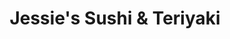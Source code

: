 ---
layout: place
title: "Jessie's Sushi & Teriyaki"
permalink: /washington/yakima/jessie-s-sushi-teriyaki.html
stateAbbr: WA
stateName: Washington
cityName: Yakima
seo:
  name: "Jessie's Sushi & Teriyaki"
  type: Restaurant
  links: https://www.sushiyakima.com/
description: "Looking for sushi in Yakima, Washington? Check out Jessie's Sushi & Teriyaki for a delightful Japanese dining experience. Enjoy a variety of sushi and other ..."
place_id: ChIJvf53jM7XmVQR1t2OEd65_uY
photos:
  - name: >-
      places/ChIJvf53jM7XmVQR1t2OEd65_uY/photos/AeeoHcIFW6g7ocAjZiaGnYYvpVzOzH4CHIYkgVh95XhdZhn1zlviiAs5X3CComOlWmCpiNQTpp8mrmZ3HpaBVDYul5Y31aTBp3UVSItdyu1otgNba4AZGphhLu4eB6bhlEUkKcxqcNUQfLh6tSX5yoIEWUjMiChUqbuDZfjP6ZeTp3mAceWy66pXZRiCoyomPRE7v75yRi2VNaCP2skmA5dsjkCPokeRCYEONJV2tNB15T9IyPppAV7prjmGrJQgVh8vbuRSGqc-sKuv7DaiBxmaqwQWXtXWfeM97kGs45tatVkpX__lHSELR2g5LdOeNIwtifKLbtXR8jFkvSUai8ujkbgH0i6r4Rixp_Ral6sC3vUcq0QpqSzfrR_BK9g5HJh5w5MNF-SEeivEgzCY2xb9KZhi6HU7m-XY_qd9IH7mFEs
    widthPx: 4000
    heightPx: 1868
    authorAttributions:
      - displayName: Emmanuel Sanchez (Manny)
        uri: https://maps.google.com/maps/contrib/112691347494677650406
        photoUri: >-
          https://lh3.googleusercontent.com/a-/ALV-UjViAZlDLGNCcyvMdlUC5c0dcF4zhEKaembnnCCgSvlTDsZD-gtxQA=s100-p-k-no-mo
    flagContentUri: >-
      https://www.google.com/local/imagery/report/?cb_client=maps_api_places.places_api&image_key=!1e10!2sCIHM0ogKEICAgIDdtaa2Bw&hl=en-US
    googleMapsUri: >-
      https://www.google.com/maps/place//data=!3m4!1e2!3m2!1sCIHM0ogKEICAgIDdtaa2Bw!2e10!4m2!3m1!1s0x5499d7ce8c77febd:0xe6feb9de118eddd6
  - name: >-
      places/ChIJvf53jM7XmVQR1t2OEd65_uY/photos/AeeoHcKNTpVxXZRlXasL2P00oeE4qBNubJdiPbfctQqk6cV2_bnz8Xl6yaTKkIUf8XsAi3-EqMhjwlOOfUt-c6CYtQ3J2jStCIpPTSR3ta0DuH7TEt8xXidLqpk_rJe_W9LO0Mpo9dvIWz9h8OWxlBK-53I1HzTkP5Iqa48qp7891lBy8sF61JDNQvhWXwY4CMsSByDABQPXgs9vnG1OwGccyUBABwQ33-_qxSjEMHHRKzZbsMiq8vwHzXA70JKuEQwEp5tUp82k2v4QxghmiQCjeNAxIzPQ9HkR3EupbHwgcWn8-A
    widthPx: 1880
    heightPx: 570
    authorAttributions:
      - displayName: Jessie's Sushi & Teriyaki
        uri: https://maps.google.com/maps/contrib/114239555378974143711
        photoUri: >-
          https://lh3.googleusercontent.com/a-/ALV-UjVZLhFJ5Ft03-e3OHIftr5iuiyStP76fnIjRQ3kHnJtPR2uR6Bg=s100-p-k-no-mo
    flagContentUri: >-
      https://www.google.com/local/imagery/report/?cb_client=maps_api_places.places_api&image_key=!1e10!2sAF1QipN49at_BnYL-_ZQfFvnRnmS8cvGyk3ooybW7ozK&hl=en-US
    googleMapsUri: >-
      https://www.google.com/maps/place//data=!3m4!1e2!3m2!1sAF1QipN49at_BnYL-_ZQfFvnRnmS8cvGyk3ooybW7ozK!2e10!4m2!3m1!1s0x5499d7ce8c77febd:0xe6feb9de118eddd6
  - name: >-
      places/ChIJvf53jM7XmVQR1t2OEd65_uY/photos/AeeoHcL0_FLs_fvzE1j0myhIoyZzIa-S3b2n8Qmm4sEfnyksi0GQdHKhhlegbMYLWfeyvhG-FMJLFG00Z8XURZe_STMDrfjlggIbgs27lVbPyHHW-Z8oOWn0Yy3tZefyglcJN0nZUX-nPWlXOTSBbttcXRAKy8jWMSHOLotJzexgalmo0MFw0Rc966C19uhiwSJcnb8CvKdm4JLUnGXMzenxGIKuU3ErEhTx98_oooFoI_5_oHOPefNeWhpq64glW2TTAFl7G9kiE4hJEDBPDbiv0KM8-J75CF8CUdU4-I_GWtrX3rpRnStLkBcOUdt63lePteKIhiaDc9HI4vm5QuxI8je1qSEJtdgY_ly3cgL5V6AXvm0dFmvWDUBZN70XQ2ZwwdYr9q59_TnP9g23i_M8lFVHkUBcGX0mm1v2i1rpiiPd-vTg
    widthPx: 4000
    heightPx: 3000
    authorAttributions:
      - displayName: Frank Delgadillo
        uri: https://maps.google.com/maps/contrib/103884281625556758620
        photoUri: >-
          https://lh3.googleusercontent.com/a-/ALV-UjXZ6Kzm4J7GF5BkPncYg74MR9AdraPWP0dsYekTFgK4KOKfFdqu=s100-p-k-no-mo
    flagContentUri: >-
      https://www.google.com/local/imagery/report/?cb_client=maps_api_places.places_api&image_key=!1e10!2sCIHM0ogKEICAgMDIt_6tqgE&hl=en-US
    googleMapsUri: >-
      https://www.google.com/maps/place//data=!3m4!1e2!3m2!1sCIHM0ogKEICAgMDIt_6tqgE!2e10!4m2!3m1!1s0x5499d7ce8c77febd:0xe6feb9de118eddd6
  - name: >-
      places/ChIJvf53jM7XmVQR1t2OEd65_uY/photos/AeeoHcJ0KXEfumU1a9zc7Vk-xayZeA1exe2ZR0l_VGal04eWCqkAoTUQl-hgsED4JoUSVVmtvSVLrtb-Y2YdJ4NJsVJD1bVE6h4ePuPoCHWki5gWZw0Yhyc1sK4y44iPiqjO8TrrIIs751t1lBB5Cl-Wl_jYzf0oZvEF4P1m-BF7t-nlt1iR7ZZXWPfsl9CKTJ7PEF7iGiogdJxECJWiJmmnjfEElqf-J2KTvW9FVNuIJcfUXxEsGEnHCXTDjPAzmG3XU7Lr7pKazUpO3snqo3BFGl2sbWM0HDmKyWhN5wCB2xoD3Ia9ley6A3OC5L9bphHyJXxjTt43zIoUjb5yy7b9L15b6ZnAfn8Hh-_7NFWam2ANEggKJMO_16kWOTGViIe4paM-2X_HGaiWl7fV0FRT4W-pCKZwksDjq5qAtiKyBA8MWimf
    widthPx: 4080
    heightPx: 3072
    authorAttributions:
      - displayName: Carlos
        uri: https://maps.google.com/maps/contrib/100522503705185013092
        photoUri: >-
          https://lh3.googleusercontent.com/a-/ALV-UjVbjdo_x3PXTYhI2C7bByH3gBsRXyS_1DBiYyirXuC9iTveSyt9=s100-p-k-no-mo
    flagContentUri: >-
      https://www.google.com/local/imagery/report/?cb_client=maps_api_places.places_api&image_key=!1e10!2sCIHM0ogKEICAgIDLy_HupQE&hl=en-US
    googleMapsUri: >-
      https://www.google.com/maps/place//data=!3m4!1e2!3m2!1sCIHM0ogKEICAgIDLy_HupQE!2e10!4m2!3m1!1s0x5499d7ce8c77febd:0xe6feb9de118eddd6
  - name: >-
      places/ChIJvf53jM7XmVQR1t2OEd65_uY/photos/AeeoHcLH0w7chMgXhMJVQCgYIV8cIlMARk5f4ZsJhFe25DHkg5rdpZkbDADkc2ehef2eqvnV4Ku0dRz2VN6BK8_RMHxgNxthVaMG3qYjh2shkj5enezlETouweWWEr9sfKqz7fCnZuyzQwhVI-lF-nIXDyfq8yr5V9vCfSaIhO7aGgJrUWbIFnJbpC4RbtQlLarPYFV9PKTIv7yk7ld8Mh9Z3TNt9i0LXlkj_HOIIwl1a-O_Ew8-NGd5wFLaiDViQRru2sBDY5tKi7jFRPfY6MHdPhByspmpG6MU6E4HBJu4EQ1fIw
    widthPx: 3000
    heightPx: 4000
    authorAttributions:
      - displayName: Jessie's Sushi & Teriyaki
        uri: https://maps.google.com/maps/contrib/114239555378974143711
        photoUri: >-
          https://lh3.googleusercontent.com/a-/ALV-UjVZLhFJ5Ft03-e3OHIftr5iuiyStP76fnIjRQ3kHnJtPR2uR6Bg=s100-p-k-no-mo
    flagContentUri: >-
      https://www.google.com/local/imagery/report/?cb_client=maps_api_places.places_api&image_key=!1e10!2sAF1QipNmLW3qbkJGiyOd8ewttjea4tAfnFiRPn8a180m&hl=en-US
    googleMapsUri: >-
      https://www.google.com/maps/place//data=!3m4!1e2!3m2!1sAF1QipNmLW3qbkJGiyOd8ewttjea4tAfnFiRPn8a180m!2e10!4m2!3m1!1s0x5499d7ce8c77febd:0xe6feb9de118eddd6
  - name: >-
      places/ChIJvf53jM7XmVQR1t2OEd65_uY/photos/AeeoHcIvNHl_-47X7nXFIXjXPmJQ43p3DmLfY2JULdoPAHTaWWAOZ2c3H8MCf5fNXvUcZuGf97MDxJU5fdAb51Agz82SsJT__ANuvMy1roa_AipD7lqprfL9JYoIEOs-8jlFAQMH6LPJJ9Ri2uSQ5wYeSsd83IOWG1PY4o2h3XEZALcmBHTKLT1k9wd9Csx3C_M51DLVkzY70zMfgkrp_YVT-qthsuU7vznDyERf-RsJ5tGHNKmog_WA38ItMJiCdC-Z3pEDkArYO6g_upkN5ycnIA_rPIGw9fqShKFR3zyeXgBZi1ehg4VZvNwU50QpTsQYBL9fIhI3yV08WIAKLhqcBEhRarCyh_1q07t5bEIctduef9bZfZfDXRWYp0kVWmtkazXd9d9_eGtBnsKWb-uWbHJExa7afbPgH33VT29bfoE
    widthPx: 2184
    heightPx: 4608
    authorAttributions:
      - displayName: Breanne Hickey
        uri: https://maps.google.com/maps/contrib/104802934853253327207
        photoUri: >-
          https://lh3.googleusercontent.com/a/ACg8ocKrSlh6QDtzLwUFuQGDcKL6l7nC-x8ivEV8OsOqkjVEoJXv1A=s100-p-k-no-mo
    flagContentUri: >-
      https://www.google.com/local/imagery/report/?cb_client=maps_api_places.places_api&image_key=!1e10!2sCIHM0ogKEICAgIDHvsjpcA&hl=en-US
    googleMapsUri: >-
      https://www.google.com/maps/place//data=!3m4!1e2!3m2!1sCIHM0ogKEICAgIDHvsjpcA!2e10!4m2!3m1!1s0x5499d7ce8c77febd:0xe6feb9de118eddd6
  - name: >-
      places/ChIJvf53jM7XmVQR1t2OEd65_uY/photos/AeeoHcIa0eQ0X9RCWR3qJs8yOqdB5Pc7f4B3LjvV8SfZ_ETsODrHJwJuFY0EwseTTdWncNSa-210KQ0NXpvEWxLNBAIKaATwyv_hDWCXs4rumbhgCpEEs9wMJT5chR3p0iFfyocJAd71k7r4ohcReAM40vsPKWp_Ql3Qm1fonzExFrHX0ojKTVeay0BrWWdRuN30DTeKA-KM0yr5JxoVXhrzAlWRJ-W_Riy74LLol02ojehkvJX7YXRudqUVsSgCwKaVyjUJ8ltX4crGQOA_Cxo6GTokvmDazNeMNMhNvLD_bLvwVJ5g1CNhUMP2K1zQzqobdySurWUm0pWC5jduyY3b15WkJGOwpqbtu4FSqElW3LU0hyimOYOxBW6taFRkpoU1J3ZirqGAXvj4Db8Nr4_Yby4oNEOYWTovMVehyOpwaHL6h1S2
    widthPx: 2771
    heightPx: 2506
    authorAttributions:
      - displayName: Peter Svensk
        uri: https://maps.google.com/maps/contrib/108273198259694510173
        photoUri: >-
          https://lh3.googleusercontent.com/a-/ALV-UjVeELRfls3teHi_tzmlrSFok-oZY0jjMZdnS2ivnj_NaLp7lC-0wA=s100-p-k-no-mo
    flagContentUri: >-
      https://www.google.com/local/imagery/report/?cb_client=maps_api_places.places_api&image_key=!1e10!2sCIHM0ogKEICAgIC7mqzZqgE&hl=en-US
    googleMapsUri: >-
      https://www.google.com/maps/place//data=!3m4!1e2!3m2!1sCIHM0ogKEICAgIC7mqzZqgE!2e10!4m2!3m1!1s0x5499d7ce8c77febd:0xe6feb9de118eddd6
  - name: >-
      places/ChIJvf53jM7XmVQR1t2OEd65_uY/photos/AeeoHcJ6cWvYN4RRSbJ4KVgCC7Vo5Grke5wxKBw5j8NKRrRra37aLy53nXLeeEZUsBn_EuBOrssIabiuKqBXoPPm7jeOhfvzU5odsxNjxZfJB9Ano_kMdbZUJIrn7THDjJDEqHIYzurQRR6WfEScEEflFt2rFf2JgyxZXs8kAb2OmD7f3182VEOdIMUxCQ4uSn8eBn6u86V6iwY4zVPgo-vwUoS0q6TjUrWiddnHXwLBOLQ1L42-7tvRlWcO7UO6apzTQy0fnwGLt_DfQbNTa3XDPCPxeo07bj3Fd1EMWJfREM-Y_VF2EaMl8LaG0KEEOivFC2K55qtvfdUwA79BrzaNX_jszAsBStcf-vqI_YA-8lODbUi9tiD7CQZzPPGgnMwI-wzCjrcp45QsImjAtUsWxxU0AeNTfwcuVQ6H7qtdrriP1g
    widthPx: 4032
    heightPx: 3024
    authorAttributions:
      - displayName: Andrew Svensk
        uri: https://maps.google.com/maps/contrib/102001834701512020163
        photoUri: >-
          https://lh3.googleusercontent.com/a-/ALV-UjV2E-Kq8NbszlOx1l3G3xQ6aVIKOIGDDLZvLCp-lr5ShWvuTHw=s100-p-k-no-mo
    flagContentUri: >-
      https://www.google.com/local/imagery/report/?cb_client=maps_api_places.places_api&image_key=!1e10!2sCIHM0ogKEICAgIC7mtiRIw&hl=en-US
    googleMapsUri: >-
      https://www.google.com/maps/place//data=!3m4!1e2!3m2!1sCIHM0ogKEICAgIC7mtiRIw!2e10!4m2!3m1!1s0x5499d7ce8c77febd:0xe6feb9de118eddd6
  - name: >-
      places/ChIJvf53jM7XmVQR1t2OEd65_uY/photos/AeeoHcIGmW61OFFG2E_QN9gp71Slr2CL6smgZCnR21R36qv1Iu8F1E5xc-b0U0UxYqkkY43g39bj4pf4lyM39n1Gn9mfxZK6p449PnORDCTrm5pgmn-Po6DNfivnlf7r-BeNTjn6OyJyU7WPuP9efaQD_sUZfkPcqV1ilz94dANbvnXv2p4ee28hOyAl4LyHaY31vfepr-A81nfBl0WCI17D_lMURxu_TSpZiXb6Mow6DNaqghFU_wfaCgGRiz3sjPwHWa6Ubj6gJCsrrS92SpX16ux2Q3wzLALUFo3sJ2viJd_SWw
    widthPx: 3000
    heightPx: 4000
    authorAttributions:
      - displayName: Jessie's Sushi & Teriyaki
        uri: https://maps.google.com/maps/contrib/114239555378974143711
        photoUri: >-
          https://lh3.googleusercontent.com/a-/ALV-UjVZLhFJ5Ft03-e3OHIftr5iuiyStP76fnIjRQ3kHnJtPR2uR6Bg=s100-p-k-no-mo
    flagContentUri: >-
      https://www.google.com/local/imagery/report/?cb_client=maps_api_places.places_api&image_key=!1e10!2sAF1QipN1hqnoO-lmjB0GegSt5SM8SXLBE-ZpNv5MYVtq&hl=en-US
    googleMapsUri: >-
      https://www.google.com/maps/place//data=!3m4!1e2!3m2!1sAF1QipN1hqnoO-lmjB0GegSt5SM8SXLBE-ZpNv5MYVtq!2e10!4m2!3m1!1s0x5499d7ce8c77febd:0xe6feb9de118eddd6
  - name: >-
      places/ChIJvf53jM7XmVQR1t2OEd65_uY/photos/AeeoHcJ6MumQyRBI8UTRqsFINgJ7chhhQpyyzUH5Fz8nnYn3q85jlVpcmkdCJC7XGd1-AMViil6-KF7RFusYlRXXxCMvAE0E4d6KZ8yZvQ2-HHC_ZbYbZjcGeO-CAf-gglErskJ-lBOtq9wmyCvp_vahh2fQ45Evf4sKUJoUrRcqnK9pwtDZjKIf6A9pxK0Q7GhbQnXEgvJoN7yK-_Yrn2VwZAwPITHx1rCLPaL5SWckqIr0KuQ1WeBAZiMQ9ToZ42gW0noLymMxIbI4kZbrzRo-kBJTQjCGUwGTUhsPUPz3gRivGw
    widthPx: 4000
    heightPx: 3000
    authorAttributions:
      - displayName: Jessie's Sushi & Teriyaki
        uri: https://maps.google.com/maps/contrib/114239555378974143711
        photoUri: >-
          https://lh3.googleusercontent.com/a-/ALV-UjVZLhFJ5Ft03-e3OHIftr5iuiyStP76fnIjRQ3kHnJtPR2uR6Bg=s100-p-k-no-mo
    flagContentUri: >-
      https://www.google.com/local/imagery/report/?cb_client=maps_api_places.places_api&image_key=!1e10!2sAF1QipPnt0Q1k_gpCw_FDUEQPB4p0hV-cb2gILXaIYAf&hl=en-US
    googleMapsUri: >-
      https://www.google.com/maps/place//data=!3m4!1e2!3m2!1sAF1QipPnt0Q1k_gpCw_FDUEQPB4p0hV-cb2gILXaIYAf!2e10!4m2!3m1!1s0x5499d7ce8c77febd:0xe6feb9de118eddd6
address: 2304 S 1st St suit A, Yakima, WA 98903, USA
street: 2304 S 1st St suit A
city: Yakima
state: WA
zip: '98903'
country: USA
neighborhood: null
latitude: '46.569041'
longitude: '-120.486966'
accessibility_options:
  wheelchairAccessibleParking: true
  wheelchairAccessibleEntrance: true
  wheelchairAccessibleRestroom: true
  wheelchairAccessibleSeating: true
business_status: OPERATIONAL
name: Jessie's Sushi & Teriyaki
google_maps_links:
  directionsUri: >-
    https://www.google.com/maps/dir//''/data=!4m7!4m6!1m1!4e2!1m2!1m1!1s0x5499d7ce8c77febd:0xe6feb9de118eddd6!3e0
  placeUri: https://maps.google.com/?cid=16644945636236385750
  writeAReviewUri: >-
    https://www.google.com/maps/place//data=!4m3!3m2!1s0x5499d7ce8c77febd:0xe6feb9de118eddd6!12e1
  reviewsUri: >-
    https://www.google.com/maps/place//data=!4m4!3m3!1s0x5499d7ce8c77febd:0xe6feb9de118eddd6!9m1!1b1
  photosUri: >-
    https://www.google.com/maps/place//data=!4m3!3m2!1s0x5499d7ce8c77febd:0xe6feb9de118eddd6!10e5
primary_type: Sushi Restaurant
opening_hours:
  regular: null
  current: null
secondary_opening_hours:
  regular:
    weekdayDescriptions: null
    type: null
  current:
    weekdayDescriptions: null
    type: null
phone: (509) 823-4390
price_level: PRICE_LEVEL_MODERATE
price_range: $10 &ndash; $20
rating: '4.5'
rating_count: 266
website: https://www.sushiyakima.com/
reviews: null
parking_options: null
payment_options: null
allow_dogs: null
curbside_pickup: null
delivery: null
dine_in: null
good_for_children: null
good_for_groups: null
good_for_sports: null
live_music: null
menu_for_children: null
outdoor_seating: null
reservable: null
restroom: null
serves_beer: null
serves_breakfast: null
serves_brunch: null
serves_cocktails: null
serves_coffee: null
serves_dinner: null
serves_dessert: null
serves_lunch: null
serves_vegetarian_food: null
serves_wine: null
takeout: null
summary: null

---